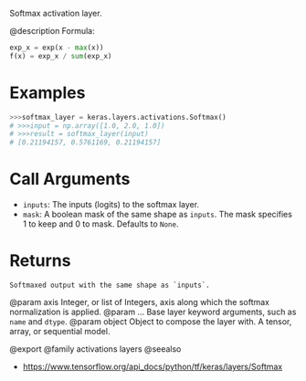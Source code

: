 Softmax activation layer.

@description
Formula:
``` python
exp_x = exp(x - max(x))
f(x) = exp_x / sum(exp_x)
```

# Examples
```python
>>>softmax_layer = keras.layers.activations.Softmax()
# >>>input = np.array([1.0, 2.0, 1.0])
# >>>result = softmax_layer(input)
# [0.21194157, 0.5761169, 0.21194157]
```

# Call Arguments
- `inputs`: The inputs (logits) to the softmax layer.
- `mask`: A boolean mask of the same shape as `inputs`. The mask
    specifies 1 to keep and 0 to mask. Defaults to `None`.

# Returns
    Softmaxed output with the same shape as `inputs`.

@param axis Integer, or list of Integers, axis along which the softmax
    normalization is applied.
@param ... Base layer keyword arguments, such as `name` and `dtype`.
@param object Object to compose the layer with. A tensor, array, or sequential model.

@export
@family activations layers
@seealso
+ <https://www.tensorflow.org/api_docs/python/tf/keras/layers/Softmax>
